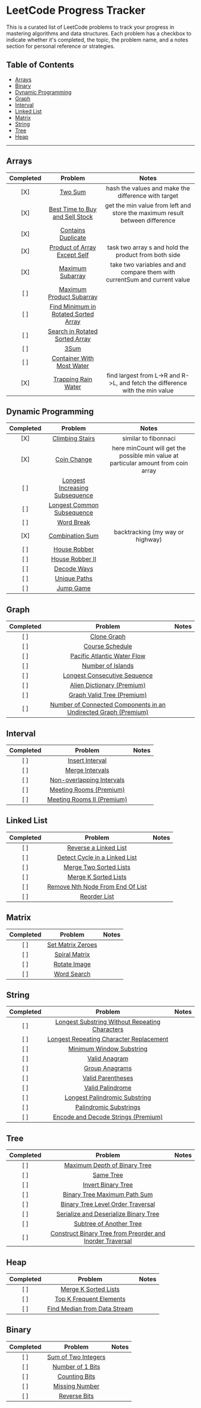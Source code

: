 # LeetCode Progress Tracker

This is a curated list of LeetCode problems to track your progress in mastering algorithms and data structures. Each problem has a checkbox to indicate whether it's completed, the topic, the problem name, and a notes section for personal reference or strategies.

## Table of Contents

- [Arrays](#arrays)
- [Binary](#binary)
- [Dynamic Programming](#dynamic-programming)
- [Graph](#graph)
- [Interval](#interval)
- [Linked List](#linked-list)
- [Matrix](#matrix)
- [String](#string)
- [Tree](#tree)
- [Heap](#heap)

---

## Arrays

| Completed |                                                   Problem                                                   |                                    Notes                                     |
| :-------: | :---------------------------------------------------------------------------------------------------------: | :--------------------------------------------------------------------------: |
|    [X]    |                              [Two Sum](https://leetcode.com/problems/two-sum/)                              |             hash the values and make the difference with target              |
|    [X]    |      [Best Time to Buy and Sell Stock](https://leetcode.com/problems/best-time-to-buy-and-sell-stock/)      | get the min value from left and store the maximum result between difference  |
|    [X]    |                   [Contains Duplicate](https://leetcode.com/problems/contains-duplicate/)                   |                                                                              |
|    [X]    |         [Product of Array Except Self](https://leetcode.com/problems/product-of-array-except-self/)         |             task two array s and hold the product from both side             |
|    [X]    |                     [Maximum Subarray](https://leetcode.com/problems/maximum-subarray/)                     |  take two variables and and compare them with currentSum and current value   |
|    [ ]    |             [Maximum Product Subarray](https://leetcode.com/problems/maximum-product-subarray/)             |                                                                              |
|    [ ]    | [Find Minimum in Rotated Sorted Array](https://leetcode.com/problems/find-minimum-in-rotated-sorted-array/) |                                                                              |
|    [ ]    |       [Search in Rotated Sorted Array](https://leetcode.com/problems/search-in-rotated-sorted-array/)       |                                                                              |
|    [ ]    |                                 [3Sum](https://leetcode.com/problems/3sum/)                                 |                                                                              |
|    [ ]    |            [Container With Most Water](https://leetcode.com/problems/container-with-most-water/)            |                                                                              |
|    [X]    |                  [Trapping Rain Water](https://leetcode.com/problems/trapping-rain-water/)                  | find largest from L->R and R->L, and fetch the difference with the min value |

## Dynamic Programming

| Completed |                                             Problem                                             |                                       Notes                                        |
| :-------: | :---------------------------------------------------------------------------------------------: | :--------------------------------------------------------------------------------: |
|    [X]    |                [Climbing Stairs](https://leetcode.com/problems/climbing-stairs/)                |                                similar to fibonnaci                                |
|    [X]    |                    [Coin Change](https://leetcode.com/problems/coin-change/)                    | here minCount will get the possible min value at particular amount from coin array |
|    [ ]    | [Longest Increasing Subsequence](https://leetcode.com/problems/longest-increasing-subsequence/) |                                                                                    |
|    [ ]    |     [Longest Common Subsequence](https://leetcode.com/problems/longest-common-subsequence/)     |                                                                                    |
|    [ ]    |                     [Word Break](https://leetcode.com/problems/word-break/)                     |                                                                                    |
|    [X]    |                [Combination Sum](https://leetcode.com/problems/combination-sum/)                |                          backtracking (my way or highway)                          |
|    [ ]    |                   [House Robber](https://leetcode.com/problems/house-robber/)                   |                                                                                    |
|    [ ]    |                [House Robber II](https://leetcode.com/problems/house-robber-ii/)                |                                                                                    |
|    [ ]    |                    [Decode Ways](https://leetcode.com/problems/decode-ways/)                    |                                                                                    |
|    [ ]    |                   [Unique Paths](https://leetcode.com/problems/unique-paths/)                   |                                                                                    |
|    [ ]    |                      [Jump Game](https://leetcode.com/problems/jump-game/)                      |                                                                                    |

## Graph

| Completed |                                                  Problem                                                  | Notes |
| :-------: | :-------------------------------------------------------------------------------------------------------: | :---: |
|    [ ]    |                         [Clone Graph](https://leetcode.com/problems/clone-graph/)                         |       |
|    [ ]    |                     [Course Schedule](https://leetcode.com/problems/course-schedule/)                     |       |
|    [ ]    |         [Pacific Atlantic Water Flow](https://leetcode.com/problems/pacific-atlantic-water-flow/)         |       |
|    [ ]    |                   [Number of Islands](https://leetcode.com/problems/number-of-islands/)                   |       |
|    [ ]    |        [Longest Consecutive Sequence](https://leetcode.com/problems/longest-consecutive-sequence/)        |       |
|    [ ]    |                    [Alien Dictionary (Premium)](https://www.lintcode.com/problem/892/)                    |       |
|    [ ]    |                      [Graph Valid Tree (Premium)](https://lintcode.com/problem/178/)                      |       |
|    [ ]    | [Number of Connected Components in an Undirected Graph (Premium)](https://www.lintcode.com/problem/3651/) |       |

## Interval

| Completed |                                        Problem                                        | Notes |
| :-------: | :-----------------------------------------------------------------------------------: | :---: |
|    [ ]    |           [Insert Interval](https://leetcode.com/problems/insert-interval/)           |       |
|    [ ]    |           [Merge Intervals](https://leetcode.com/problems/merge-intervals/)           |       |
|    [ ]    | [Non-overlapping Intervals](https://leetcode.com/problems/non-overlapping-intervals/) |       |
|    [ ]    |           [Meeting Rooms (Premium)](https://www.lintcode.com/problem/920/)            |       |
|    [ ]    |          [Meeting Rooms II (Premium)](https://www.lintcode.com/problem/919/)          |       |

## Linked List

| Completed |                                               Problem                                               | Notes |
| :-------: | :-------------------------------------------------------------------------------------------------: | :---: |
|    [ ]    |             [Reverse a Linked List](https://leetcode.com/problems/reverse-linked-list/)             |       |
|    [ ]    |          [Detect Cycle in a Linked List](https://leetcode.com/problems/linked-list-cycle/)          |       |
|    [ ]    |           [Merge Two Sorted Lists](https://leetcode.com/problems/merge-two-sorted-lists/)           |       |
|    [ ]    |             [Merge K Sorted Lists](https://leetcode.com/problems/merge-k-sorted-lists/)             |       |
|    [ ]    | [Remove Nth Node From End Of List](https://leetcode.com/problems/remove-nth-node-from-end-of-list/) |       |
|    [ ]    |                     [Reorder List](https://leetcode.com/problems/reorder-list/)                     |       |

## Matrix

| Completed |                                Problem                                | Notes |
| :-------: | :-------------------------------------------------------------------: | :---: |
|    [ ]    | [Set Matrix Zeroes](https://leetcode.com/problems/set-matrix-zeroes/) |       |
|    [ ]    |     [Spiral Matrix](https://leetcode.com/problems/spiral-matrix/)     |       |
|    [ ]    |      [Rotate Image](https://leetcode.com/problems/rotate-image/)      |       |
|    [ ]    |       [Word Search](https://leetcode.com/problems/word-search/)       |       |

## String

| Completed |                                                             Problem                                                             | Notes |
| :-------: | :-----------------------------------------------------------------------------------------------------------------------------: | :---: |
|    [ ]    | [Longest Substring Without Repeating Characters](https://leetcode.com/problems/longest-substring-without-repeating-characters/) |       |
|    [ ]    |        [Longest Repeating Character Replacement](https://leetcode.com/problems/longest-repeating-character-replacement/)        |       |
|    [ ]    |                       [Minimum Window Substring](https://leetcode.com/problems/minimum-window-substring/)                       |       |
|    [ ]    |                                  [Valid Anagram](https://leetcode.com/problems/valid-anagram/)                                  |       |
|    [ ]    |                                 [Group Anagrams](https://leetcode.com/problems/group-anagrams/)                                 |       |
|    [ ]    |                              [Valid Parentheses](https://leetcode.com/problems/valid-parentheses/)                              |       |
|    [ ]    |                               [Valid Palindrome](https://leetcode.com/problems/valid-palindrome/)                               |       |
|    [ ]    |                  [Longest Palindromic Substring](https://leetcode.com/problems/longest-palindromic-substring/)                  |       |
|    [ ]    |                         [Palindromic Substrings](https://leetcode.com/problems/palindromic-substrings/)                         |       |
|    [ ]    |                          [Encode and Decode Strings (Premium)](https://www.lintcode.com/problem/659/)                           |       |

## Tree

| Completed |                                                                        Problem                                                                        | Notes |
| :-------: | :---------------------------------------------------------------------------------------------------------------------------------------------------: | :---: |
|    [ ]    |                              [Maximum Depth of Binary Tree](https://leetcode.com/problems/maximum-depth-of-binary-tree/)                              |       |
|    [ ]    |                                                 [Same Tree](https://leetcode.com/problems/same-tree/)                                                 |       |
|    [ ]    |                                        [Invert Binary Tree](https://leetcode.com/problems/invert-binary-tree/)                                        |       |
|    [ ]    |                              [Binary Tree Maximum Path Sum](https://leetcode.com/problems/binary-tree-maximum-path-sum/)                              |       |
|    [ ]    |                         [Binary Tree Level Order Traversal](https://leetcode.com/problems/binary-tree-level-order-traversal/)                         |       |
|    [ ]    |                     [Serialize and Deserialize Binary Tree](https://leetcode.com/problems/serialize-and-deserialize-binary-tree/)                     |       |
|    [ ]    |                                   [Subtree of Another Tree](https://leetcode.com/problems/subtree-of-another-tree/)                                   |       |
|    [ ]    | [Construct Binary Tree from Preorder and Inorder Traversal](https://leetcode.com/problems/construct-binary-tree-from-preorder-and-inorder-traversal/) |       |

## Heap

| Completed |                                           Problem                                           | Notes |
| :-------: | :-----------------------------------------------------------------------------------------: | :---: |
|    [ ]    |         [Merge K Sorted Lists](https://leetcode.com/problems/merge-k-sorted-lists/)         |       |
|    [ ]    |      [Top K Frequent Elements](https://leetcode.com/problems/top-k-frequent-elements/)      |       |
|    [ ]    | [Find Median from Data Stream](https://leetcode.com/problems/find-median-from-data-stream/) |       |

## Binary

| Completed |                                  Problem                                  | Notes |
| :-------: | :-----------------------------------------------------------------------: | :---: |
|    [ ]    | [Sum of Two Integers](https://leetcode.com/problems/sum-of-two-integers/) |       |
|    [ ]    |    [Number of 1 Bits](https://leetcode.com/problems/number-of-1-bits/)    |       |
|    [ ]    |       [Counting Bits](https://leetcode.com/problems/counting-bits/)       |       |
|    [ ]    |      [Missing Number](https://leetcode.com/problems/missing-number/)      |       |
|    [ ]    |        [Reverse Bits](https://leetcode.com/problems/reverse-bits/)        |       |
